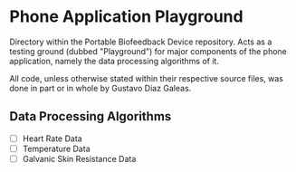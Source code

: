 # Phone Application Playground

Directory within the Portable Biofeedback Device repository. Acts as a testing ground (dubbed "Playground") for major components of the phone application, namely the data processing algorithms of it.

All code, unless otherwise stated within their respective source files, was done in part or in whole by Gustavo Diaz Galeas.

## Data Processing Algorithms
- [ ] Heart Rate Data
- [ ] Temperature Data
- [ ] Galvanic Skin Resistance Data
